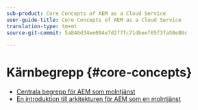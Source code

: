 ```yaml
---
sub-product: Core Concepts of AEM as a Cloud Service
user-guide-title: Core Concepts of AEM as a Cloud Service
translation-type: tm+mt
source-git-commit: 5a846d34ee094e7d2f7fc71dbeef65f3fa58e86c

---
```



# Kärnbegrepp {#core-concepts}

+ [Centrala begrepp för AEM som molntjänst](/help/core-concepts/home.md)
+ [En introduktion till arkitekturen för AEM som en molntjänst](architecture.md)